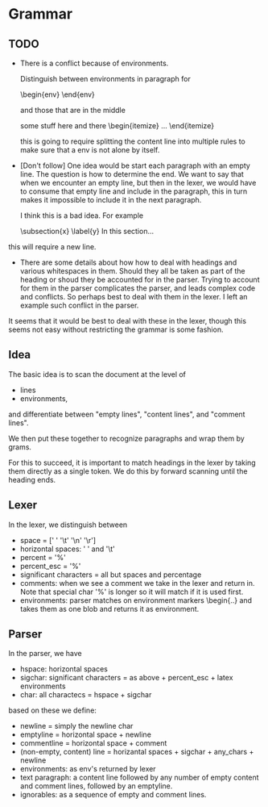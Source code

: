 # Grammar

## TODO

* There is a conflict because of environments.

  Distinguish between environments in paragraph for 

  \begin{env}
  \end{env}

  and those that are in the middle
  
  some stuff here and there \begin{itemize} ... \end{itemize}

  this is going to require splitting the content line into multiple rules to make sure that a env is not alone by itself.

* [Don't follow] One idea would be start each paragraph with an empty line.
  The question is how to determine the end.  We want to say that when we encounter an empty line, but then in the lexer, we would have to consume that empty line and include in the paragraph, this in turn makes it impossible to include it in the next paragraph.

  I think this is a bad idea.  For example

  \subsection{x}
  \label{y}
  In this section...

this will require a new line.

* There are some details about how how to deal with headings and various whitespaces in them.  Should they all be taken as part of the heading or shoud they be accounted for in the parser.  Trying to account for them in the parser complicates the parser, and leads complex code and conflicts.  So perhaps best to deal with them in the lexer.  I left an example such conflict in the parser.

It seems that it would be best to deal with these in the lexer, though this seems not easy without restricting the grammar is some fashion.




## Idea
The basic idea is to scan the document at the level of 
* lines
* environments,

and differentiate between "empty lines", "content lines", and "comment lines".

We then put these together to recognize paragraphs and wrap them by grams.

For this to succeed, it is important to match headings in the lexer by taking them directly as a single token.  We do this by forward scanning until the heading ends.

 

## Lexer

In the lexer, we distinguish between
* space = [' ' '\t' '\n' '\r']
* horizontal spaces: ' ' and '\t'
* percent = '%'
* percent_esc = '\%'
* significant characters = all but spaces and percentage
* comments: when we see a comment we take in the lexer and return in.  Note that special char '\%' is longer so it will match if it is used first.
* environments: parser matches on environment markers \begin{..} and takes them as one blob and returns it as environment.

## Parser
In the parser, we have
* hspace: horizontal spaces
* sigchar: significant characters =  as above + percent_esc + latex environments
* char: all charactecs = hspace + sigchar

based on these we define:
* newline =  simply the newline char
* emptyline = horizontal space + newline
* commentline = horizontal space + comment
* (non-empty, content) line = horizantal spaces + sigchar + any_chars + newline
* environments: as env's returned by lexer
* text paragraph: a content line followed by any number of empty content and comment lines, followed by an emptyline.
* ignorables: as a sequence of empty and comment lines.

